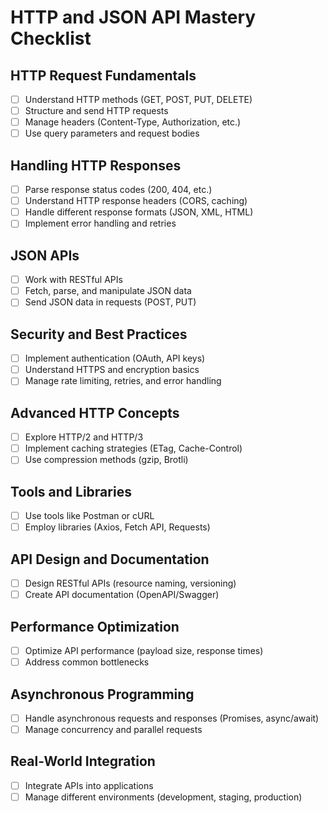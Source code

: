 # HTTP and JSON API Mastery Checklist

## HTTP Request Fundamentals
- [ ] Understand HTTP methods (GET, POST, PUT, DELETE)
- [ ] Structure and send HTTP requests
- [ ] Manage headers (Content-Type, Authorization, etc.)
- [ ] Use query parameters and request bodies

## Handling HTTP Responses
- [ ] Parse response status codes (200, 404, etc.)
- [ ] Understand HTTP response headers (CORS, caching)
- [ ] Handle different response formats (JSON, XML, HTML)
- [ ] Implement error handling and retries

## JSON APIs
- [ ] Work with RESTful APIs
- [ ] Fetch, parse, and manipulate JSON data
- [ ] Send JSON data in requests (POST, PUT)

## Security and Best Practices
- [ ] Implement authentication (OAuth, API keys)
- [ ] Understand HTTPS and encryption basics
- [ ] Manage rate limiting, retries, and error handling

## Advanced HTTP Concepts
- [ ] Explore HTTP/2 and HTTP/3
- [ ] Implement caching strategies (ETag, Cache-Control)
- [ ] Use compression methods (gzip, Brotli)

## Tools and Libraries
- [ ] Use tools like Postman or cURL
- [ ] Employ libraries (Axios, Fetch API, Requests)

## API Design and Documentation
- [ ] Design RESTful APIs (resource naming, versioning)
- [ ] Create API documentation (OpenAPI/Swagger)

## Performance Optimization
- [ ] Optimize API performance (payload size, response times)
- [ ] Address common bottlenecks

## Asynchronous Programming
- [ ] Handle asynchronous requests and responses (Promises, async/await)
- [ ] Manage concurrency and parallel requests

## Real-World Integration
- [ ] Integrate APIs into applications
- [ ] Manage different environments (development, staging, production)
